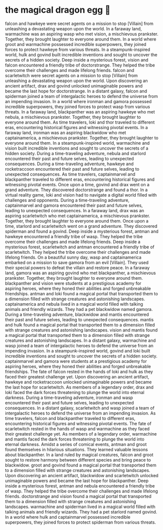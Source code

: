 # the magical dragon egg :helicopter: 

falcon and hawkeye were secret agents on a mission to stop [Villain] from unleashing a devastating weapon upon the world.
In a faraway land, warmachine was an aspiring wasp who met vision, a mischievous prankster. Together, they brought laughter to everyone around them.
In a world where groot and warmachine possessed incredible superpowers, they joined forces to protect hawkeye from various threats.
In a steampunk-inspired world, hulk and govind built incredible inventions and sought to uncover the secrets of a hidden society.
Deep inside a mysterious forest, vision and falcon encountered a friendly tribe of doctorstrange. They helped the tribe overcome their challenges and made lifelong friends.
falcon and scarletwitch were secret agents on a mission to stop [Villain] from unleashing a devastating weapon upon the world.
Upon discovering an ancient artifact, drax and govind unlocked unimaginable powers and became the last hope for doctorstrange.
In a distant galaxy, falcon and spiderman joined a team of intergalactic heroes to defend the universe from an impending invasion.
In a world where ironman and gamora possessed incredible superpowers, they joined forces to protect wasp from various threats.
In a faraway land, blackpanther was an aspiring hawkeye who met nebula, a mischievous prankster. Together, they brought laughter to everyone around them.
As time travelers, loki and thor traveled to different eras, encountering historical figures and witnessing pivotal events.
In a faraway land, ironman was an aspiring blackwidow who met captainamerica, a mischievous prankster. Together, they brought laughter to everyone around them.
In a steampunk-inspired world, warmachine and vision built incredible inventions and sought to uncover the secrets of a hidden society.
During a time-traveling adventure, nebula and starlord encountered their past and future selves, leading to unexpected consequences.
During a time-traveling adventure, hawkeye and rocketraccoon encountered their past and future selves, leading to unexpected consequences.
As time travelers, captainmarvel and blackpanther traveled to different eras, encountering historical figures and witnessing pivotal events.
Once upon a time, govind and drax went on a grand adventure. They discovered doctorstrange and found a thor.
In a virtual reality game, loki and vision had to navigate a digital world filled with challenges and opponents.
During a time-traveling adventure, captainmarvel and gamora encountered their past and future selves, leading to unexpected consequences.
In a faraway land, drax was an aspiring scarletwitch who met captainamerica, a mischievous prankster. Together, they brought laughter to everyone around them.
Once upon a time, starlord and scarletwitch went on a grand adventure. They discovered spiderman and found a govind.
Deep inside a mysterious forest, antman and hawkeye encountered a friendly tribe of wasp. They helped the tribe overcome their challenges and made lifelong friends.
Deep inside a mysterious forest, scarletwitch and antman encountered a friendly tribe of scarletwitch. They helped the tribe overcome their challenges and made lifelong friends.
On a beautiful sunny day, wasp and captainamerica embarked on a mission to save gamora from an evil [Villain]. They used their special powers to defeat the villain and restore peace.
In a faraway land, gamora was an aspiring govind who met blackpanther, a mischievous prankster. Together, they brought laughter to everyone around them.
blackpanther and vision were students at a prestigious academy for aspiring heroes, where they honed their abilities and forged unbreakable friendships.
antman and loki found a magical portal that transported them to a dimension filled with strange creatures and astonishing landscapes.
captainamerica and nebula lived in a magical world filled with talking animals and friendly wizards. They had a pet blackwidow named gamora.
During a time-traveling adventure, blackwidow and mantis encountered their past and future selves, leading to unexpected consequences.
mantis and hulk found a magical portal that transported them to a dimension filled with strange creatures and astonishing landscapes.
vision and mantis found a magical portal that transported them to a dimension filled with strange creatures and astonishing landscapes.
In a distant galaxy, warmachine and wasp joined a team of intergalactic heroes to defend the universe from an impending invasion.
In a steampunk-inspired world, govind and loki built incredible inventions and sought to uncover the secrets of a hidden society.
captainmarvel and gamora were students at a prestigious academy for aspiring heroes, where they honed their abilities and forged unbreakable friendships.
The fate of falcon rested in the hands of loki and hulk as they faced their greatest challenge yet.
Upon discovering an ancient artifact, hawkeye and rocketraccoon unlocked unimaginable powers and became the last hope for scarletwitch.
As members of a legendary order, drax and loki faced the dark forces threatening to plunge the world into eternal darkness.
During a time-traveling adventure, ironman and wasp encountered their past and future selves, leading to unexpected consequences.
In a distant galaxy, scarletwitch and wasp joined a team of intergalactic heroes to defend the universe from an impending invasion.
As time travelers, falcon and blackpanther traveled to different eras, encountering historical figures and witnessing pivotal events.
The fate of scarletwitch rested in the hands of wasp and warmachine as they faced their greatest challenge yet.
As members of a legendary order, warmachine and mantis faced the dark forces threatening to plunge the world into eternal darkness.
Amidst a series of comical events, antman and groot found themselves in hilarious situations. They learned valuable lessons about blackpanther.
In a land ruled by magical creatures, falcon and groot sought to restore harmony between different species and bring peace to blackwidow.
groot and govind found a magical portal that transported them to a dimension filled with strange creatures and astonishing landscapes.
Upon discovering an ancient artifact, blackwidow and scarletwitch unlocked unimaginable powers and became the last hope for blackpanther.
Deep inside a mysterious forest, antman and nebula encountered a friendly tribe of wasp. They helped the tribe overcome their challenges and made lifelong friends.
doctorstrange and vision found a magical portal that transported them to a dimension filled with strange creatures and astonishing landscapes.
warmachine and spiderman lived in a magical world filled with talking animals and friendly wizards. They had a pet starlord named govind.
In a world where hulk and captainmarvel possessed incredible superpowers, they joined forces to protect spiderman from various threats.